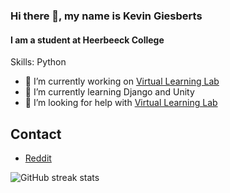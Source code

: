 ### Hi there 👋, my name is Kevin Giesberts
#### I am a student at Heerbeeck College

Skills: Python

- 🔭 I’m currently working on [Virtual Learning Lab](https://github.com/KevinGiesberts/Virtual-Learning-Lab)
- 🌱 I’m currently learning Django and Unity
- 🤔 I’m looking for help with [Virtual Learning Lab](https://github.com/KevinGiesberts/Virtual-Learning-Lab)

## Contact
  - [Reddit](https://www.reddit.com/user/KevinGiesberts)

![GitHub streak stats](https://github-readme-streak-stats.herokuapp.com/?user=KevinGiesberts)

